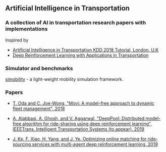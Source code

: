 ## Artificial Intelligence in Transportation

### A collection of AI in transportation research papers with implementations

Inspired by 
* [Artificial Intelligence in Transportation KDD 2018 Tutorial, London, U.K](https://outreach.didichuxing.com/tutorial/kdd2018/)
* [Deep Reinforcement Learning with Applications in Transportation](https://outreach.didichuxing.com/tutorial/AAAI2019/)

### Simulator and benchmarks

[simobility](https://github.com/sash-ko/simobility) - a light-weight mobility simulation framework.


### Papers

* [T. Oda and C. Joe-Wong, "Movi: A model-free approach to dynamic fleet management". 2018](https://arxiv.org/pdf/1804.04758.pdf)

* [A. Alabbasi, A. Ghosh, and V. Aggarwal, "DeepPool: Distributed model-free algorithm for ride-sharing using deep reinforcement learning", IEEETrans. Intelligent Transportation Systems (to appear). 2019](https://arxiv.org/pdf/1903.03882)

* [J. Ke, F. Xiao, H. Yang, and J. Ye. Optimizing online matching for ride-sourcing services with multi-agent deep reinforcement learning. 2019](https://arxiv.org/abs/1902.06228)
